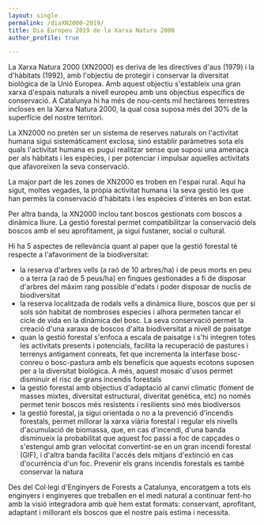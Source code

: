 ```yaml
---
layout: single
permalink: /diaXN2000-2019/
title: Dia Europeu 2019 de la Xarxa Natura 2000
author_profile: true

---
```


La Xarxa Natura 2000 (XN2000) es deriva de les directives d'aus (1979) i la d'hàbitats (1992), amb l'objectiu de protegir i conservar la diversitat biològica de la Unió Europea. Amb aquest objectiu s'estableix una gran xarxa d'espais naturals a nivell europeu amb uns objectius específics de conservació. A Catalunya hi ha més de nou-cents mil hectàrees terrestres incloses en la Xarxa Natura 2000, la qual cosa suposa més del 30% de la superfície del nostre territori.

La XN2000 no pretén ser un sistema de reserves naturals on l'activitat humana sigui sistemàticament exclosa, sinó establir paràmetres sota els quals l'activitat humana es pugui realitzar sense que suposi una amenaça per als hàbitats i les espècies, i per potenciar i impulsar aquelles activitats que afavoreixen la seva conservació.

La major part de les zones de XN2000 es troben en l'espai rural. Aquí ha sigut, moltes vegades, la pròpia activitat humana i la seva gestió les que han permès la conservació d'hàbitats i les espècies d'interès en bon estat.

Per altra banda, la XN2000 inclou tant boscos gestionats com boscos a dinàmica lliure. La gestió forestal permet compatibilitzar la conservació dels boscos amb el seu aprofitament, ja sigui fustaner, social o cultural.

Hi ha 5 aspectes de rellevància quant al paper que la gestió forestal té respecte a l'afavoriment de la biodiversitat:
- la reserva d'arbres vells (a raó de 10 arbres/ha) i de peus morts en peu o a terra (a raó de 5 peus/ha) en finques gestionades a fi de disposar d'arbres del màxim rang possible d'edats i poder disposar de nuclis de biodiversitat
- la reserva localitzada de rodals vells a dinàmica lliure, boscos que per si sols són habitat de nombroses especies i alhora permeten tancar el cicle de vida en la dinàmica del bosc. La seva conservació permet la creació d'una xaraxa de boscos d'alta biodiversitat a nivell de paisatge
- quan la gestió forestal s'enfoca a escala de paisatge i s'hi integren totes les activitats presents i potencials, facilita la recuperació de pastures i terrenys antigament conreats, fet que incrementa la interfase bosc-conreu o bosc-pastura amb els beneficis que aquests ecotons suposen per a la diversitat biològica. A més, aquest mosaic d'usos permet disminuir el risc de grans incendis forestals
- la gestió forestal amb objectius d'adaptació al canvi climatic (foment de masses mixtes, diversitat estructural, diveritat genètica, etc) no només permet tenir boscos més resistents i resilients sinó més biodiversos
- la gestió forestal, ja sigui orientada o no a la prevenció d'incendis forestals, permet millorar la xarxa viària forestal i regular els nivells d'acumulació de biomassa, que, en cas d'incendi, d'una banda disminueix la probabilitat que aquest foc passi a foc de capçades o s'estengui amb gran velocitat convertint-se en un gran incendi forestal (GIF), i d'altra banda facilita l'accés dels mitjans d'extinció en cas d'ocurrència d'un foc. Prevenir els grans incendis forestals es també conservar la natura

Des del Col·legi d'Enginyers de Forests a Catalunya, encoratgem a tots els enginyers i enginyeres que treballen en el medi natural a continuar fent-ho amb la visió integradora amb què hem estat formats: conservant, aprofitant, adaptant i millorant els boscos que el nostre país estima i necessita.